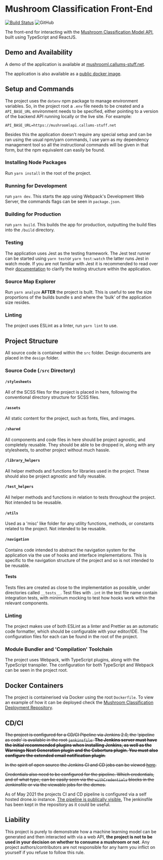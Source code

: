 # Mushroom Classification Front-End
[![Build Status](https://devops.callums-stuff.net/api/badges/CallumHoughton18/Mushroom-Classification-Front-End/status.svg)](https://devops.callums-stuff.net/CallumHoughton18/Mushroom-Classification-Front-End) ![GitHub](https://img.shields.io/github/license/CallumHoughton18/Mushroom-Classification-Front-End)

The front-end for interacting with the [Mushroom Classification Model API](https://github.com/CallumHoughton18/Mushroom-Classification), built using TypeScript and ReactJS.

## Demo and Availability

A demo of the application is available at [mushrooml.callums-stuff.net](https://mushrooml.callums-stuff.net).

The application is also available as a [public docker image](https://hub.docker.com/repository/docker/callumhoughton22/mushroom-classification-front-end).

## Setup and Commands

The project uses the `dotenv` npm package to manage environment variables. So, in the project root a `.env` file needs to be created and a `API_BASE_URL` environment needs to be specified, either pointing to a version of the backend API running locally or the live site. For example:

`API_BASE_URL=https://mushroomlapi.callums-stuff.net`

Besides this the application doesn't require any special setup and can be ran using the usual npm/yarn commands, I use yarn as my dependency management tool so all the instructional commands will be given in that form, but the npm equivalent can easily be found.

### Installing Node Packages

Run `yarn install` in the root of the project.

### Running for Development

run `yarn dev`. This starts the app using Webpack's Development Web Server, the commands flags can be seen in `package.json`.

### Building for Production

run `yarn build`. This builds the app for production, outputting the build files into the `/build` directory. 

### Testing

The application uses Jest as the testing framework. The Jest test runner can be started using `yarn test`or `yarn test:watch` the latter runs Jest in watch mode. If you are not familiar with Jest it is recommended to read over their [documentation](https://jestjs.io/) to clarify the testing structure within the application.

### Source Map Explorer

Run `yarn analyze` **AFTER**  the project is built. This is useful to see the size proportions of the builds bundle s and where the 'bulk' of the application size resides.

### Linting

The project uses ESLint as a linter, run `yarn lint` to use.

## Project Structure

All source code is contained within the `src` folder. Design documents are placed in the `design` folder.

### Source Code (`/src` Directory)

#### `/stylesheets`

All of the SCSS files for the project is placed in here, following the conventional directory structure for SCSS files.

#### `/assets`

All static content for the project, such as fonts, files, and images.

#### `/shared`

All components and code files in here should be project agnostic, and completely reusable. They should be able to be dropped in, along with any stylesheets, to another project without much hassle.

#### `/library_helpers`

All helper methods and functions for libraries used in the project. These should also be project agnostic and fully reusable.

#### `/test_helpers`

All helper methods and functions in relation to tests throughout the project. Not intended to be reusable.

#### `/utils`

Used as a 'misc' like folder for any utility functions, methods, or constants related to the project. Not intended to be reusable.

#### `/navigation`

Contains code intended to abstract the navigation system for the application via the use of hooks and interface implementations. This is specific to the navigation structure of the project and so is not intended to be reusable.

#### Tests

Tests files are created as close to the implementation as possible, under directories called `__tests__`. Test files with `.int` in the test file name contain integration tests, with minimum mocking to test how hooks work within the relevant components.

### Linting

The project makes use of both ESLint as a linter and Prettier as an automatic code formatter, which should be configurable with your editor/IDE. The configuration files for each can be found in the root of the project.

### Module Bundler and 'Compilation' Toolchain

The project uses Webpack, with TypeScript plugins, along with the TypeScript transpiler. The configuration for both TypeScript and Webpack can be seen in the project root.

## Docker Containers

The project is containerised via Docker using the root `Dockerfile`. To view an example of how it can be deployed check the [Mushroom Classification Deployment Repository](https://github.com/CallumHoughton18/Mushroom-Classification-Deployment).

## CD/CI

~~The project is configured for a CD/CI Pipeline via Jenkins 2.0, the 'pipeline as code' is available in the root `jenkinsfile`. 
**The Jenkins server must have the initial recommended plugins when installing Jenkins, as well as the Warnings Next Generation plugin and the Cobertura plugin. You must also configure the extended email notification plugin**.~~

~~In the spirit of open source the Jenkins CI and CD jobs can be viewed [here](http://jenkins.mushroomai.site/).~~

~~Credentials also need to be configured for the pipeline. Which credentials, and of what type, can be easily seen via the `withCredentials` blocks in the Jenkinsfile or via the viewable jobs for the demos.~~

As of May 2021 the projects CI and CD pipeline is configured via a self hosted drone.io instance. [The pipeline is publically visible.](https://devops.callums-stuff.net/CallumHoughton18/Mushroom-Classification-Front-End) The jenkinsfile has been kept in the repository as it could be useful.

## Liability

This project is purely to demonstrate how a machine learning model can be generated and then interacted with via a web API, **the project is not to be used in your decision on whether to consume a mushroom or not**. Any project authors/contributors are not responsible for any harm you inflict on yourself if you refuse to follow this rule.